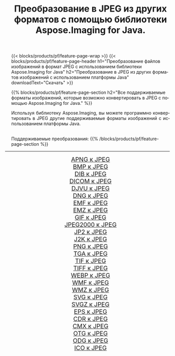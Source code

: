 ﻿---
title: Преобразование в JPEG из других форматов с помощью библиотеки Aspose.Imaging for Java. 
weight: 3920
url: /ru/java/conversion/to/jpeg 
lang: ru
langdirlevel: 2
locales: zh-hans,ja,it,ru,de,es,fr,nl,id,lt,pl,pt,vi,tr,ko,zh-hant,ar,hi,th,sv,cs,uk,he
description: Используя Aspose.Imaging, вы можете конвертировать в JPEG другие форматы с помощью Java.
---

{{< blocks/products/pf/feature-page-wrap >}}
{{< blocks/products/pf/feature-page-header h1="Преобразование файлов изображений в формат JPEG с использованием библиотеки Aspose.Imaging for Java" h2="Преобразование в JPEG из других форматов изображений с использованием платформы Java" downloadText="Скачать" >}}


{{% blocks/products/pf/feature-page-section  h2="Все поддерживаемые форматы изображений, которые возможно конвертировать в JPEG с помощью Aspose.Imaging for Java." %}}
<p align=justify>Используя библиотеку Aspose.Imaging, вы можете программно конвертировать в JPEG другие поддерживаемые форматы изображений с использованием платформы Java.</p>
<br/>
Поддерживаемые преобразования:
{{% /blocks/products/pf/feature-page-section %}}
<div class="container-fluid productfamilypage bg-gray">
    <div class="convertypes bg-gray agp-content section">
        <div class="container">
		<hr style="margin-left:-20px;"/>
		<div class="row other-converters" style="gap: 10px;font-size: 19px;text-align:center;">
		    <div class='col-md-2 other-converter remove-lp remove-rp'><a href="/imaging/ru/java/conversion/apng-to-jpeg" style="padding:15px;">APNG к JPEG</a></div>
<div class='col-md-2 other-converter remove-lp remove-rp'><a href="/imaging/ru/java/conversion/bmp-to-jpeg" style="padding:15px;">BMP к JPEG</a></div>
<div class='col-md-2 other-converter remove-lp remove-rp'><a href="/imaging/ru/java/conversion/dib-to-jpeg" style="padding:15px;">DIB к JPEG</a></div>
<div class='col-md-2 other-converter remove-lp remove-rp'><a href="/imaging/ru/java/conversion/dicom-to-jpeg" style="padding:15px;">DICOM к JPEG</a></div>
<div class='col-md-2 other-converter remove-lp remove-rp'><a href="/imaging/ru/java/conversion/djvu-to-jpeg" style="padding:15px;">DJVU к JPEG</a></div>
<div class='col-md-2 other-converter remove-lp remove-rp'><a href="/imaging/ru/java/conversion/dng-to-jpeg" style="padding:15px;">DNG к JPEG</a></div>
<div class='col-md-2 other-converter remove-lp remove-rp'><a href="/imaging/ru/java/conversion/emf-to-jpeg" style="padding:15px;">EMF к JPEG</a></div>
<div class='col-md-2 other-converter remove-lp remove-rp'><a href="/imaging/ru/java/conversion/emz-to-jpeg" style="padding:15px;">EMZ к JPEG</a></div>
<div class='col-md-2 other-converter remove-lp remove-rp'><a href="/imaging/ru/java/conversion/gif-to-jpeg" style="padding:15px;">GIF к JPEG</a></div>
<div class='col-md-2 other-converter remove-lp remove-rp'><a href="/imaging/ru/java/conversion/jpeg2000-to-jpeg" style="padding:15px;">JPEG2000 к JPEG</a></div>
<div class='col-md-2 other-converter remove-lp remove-rp'><a href="/imaging/ru/java/conversion/jp2-to-jpeg" style="padding:15px;">JP2 к JPEG</a></div>
<div class='col-md-2 other-converter remove-lp remove-rp'><a href="/imaging/ru/java/conversion/j2k-to-jpeg" style="padding:15px;">J2K к JPEG</a></div>
<div class='col-md-2 other-converter remove-lp remove-rp'><a href="/imaging/ru/java/conversion/png-to-jpeg" style="padding:15px;">PNG к JPEG</a></div>
<div class='col-md-2 other-converter remove-lp remove-rp'><a href="/imaging/ru/java/conversion/tga-to-jpeg" style="padding:15px;">TGA к JPEG</a></div>
<div class='col-md-2 other-converter remove-lp remove-rp'><a href="/imaging/ru/java/conversion/tif-to-jpeg" style="padding:15px;">TIF к JPEG</a></div>
<div class='col-md-2 other-converter remove-lp remove-rp'><a href="/imaging/ru/java/conversion/tiff-to-jpeg" style="padding:15px;">TIFF к JPEG</a></div>
<div class='col-md-2 other-converter remove-lp remove-rp'><a href="/imaging/ru/java/conversion/webp-to-jpeg" style="padding:15px;">WEBP к JPEG</a></div>
<div class='col-md-2 other-converter remove-lp remove-rp'><a href="/imaging/ru/java/conversion/wmf-to-jpeg" style="padding:15px;">WMF к JPEG</a></div>
<div class='col-md-2 other-converter remove-lp remove-rp'><a href="/imaging/ru/java/conversion/wmz-to-jpeg" style="padding:15px;">WMZ к JPEG</a></div>
<div class='col-md-2 other-converter remove-lp remove-rp'><a href="/imaging/ru/java/conversion/svg-to-jpeg" style="padding:15px;">SVG к JPEG</a></div>
<div class='col-md-2 other-converter remove-lp remove-rp'><a href="/imaging/ru/java/conversion/svgz-to-jpeg" style="padding:15px;">SVGZ к JPEG</a></div>
<div class='col-md-2 other-converter remove-lp remove-rp'><a href="/imaging/ru/java/conversion/eps-to-jpeg" style="padding:15px;">EPS к JPEG</a></div>
<div class='col-md-2 other-converter remove-lp remove-rp'><a href="/imaging/ru/java/conversion/cdr-to-jpeg" style="padding:15px;">CDR к JPEG</a></div>
<div class='col-md-2 other-converter remove-lp remove-rp'><a href="/imaging/ru/java/conversion/cmx-to-jpeg" style="padding:15px;">CMX к JPEG</a></div>
<div class='col-md-2 other-converter remove-lp remove-rp'><a href="/imaging/ru/java/conversion/otg-to-jpeg" style="padding:15px;">OTG к JPEG</a></div>
<div class='col-md-2 other-converter remove-lp remove-rp'><a href="/imaging/ru/java/conversion/odg-to-jpeg" style="padding:15px;">ODG к JPEG</a></div>
<div class='col-md-2 other-converter remove-lp remove-rp'><a href="/imaging/ru/java/conversion/ico-to-jpeg" style="padding:15px;">ICO к JPEG</a></div>
                </div>
        </div>
    </div>
</div>
<br/>

